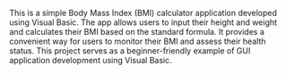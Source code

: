 This is a simple Body Mass Index (BMI) calculator application developed using Visual Basic. The app allows users to input their height and weight and calculates their BMI based on the standard formula. It provides a convenient way for users to monitor their BMI and assess their health status. This project serves as a beginner-friendly example of GUI application development using Visual Basic.